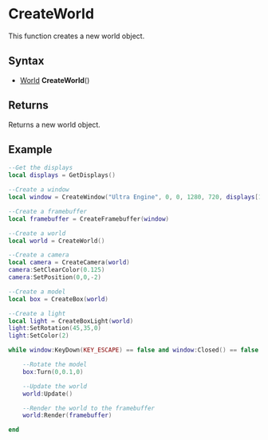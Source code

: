 # CreateWorld

This function creates a new world object.

## Syntax

- [World](World.md) **CreateWorld**()

## Returns

Returns a new world object.

## Example

```lua
--Get the displays
local displays = GetDisplays()

--Create a window
local window = CreateWindow("Ultra Engine", 0, 0, 1280, 720, displays[1], WINDOW_CENTER | WINDOW_TITLEBAR)

--Create a framebuffer
local framebuffer = CreateFramebuffer(window)

--Create a world
local world = CreateWorld()

--Create a camera
local camera = CreateCamera(world)
camera:SetClearColor(0.125)
camera:SetPosition(0,0,-2)

--Create a model
local box = CreateBox(world)

--Create a light
local light = CreateBoxLight(world)
light:SetRotation(45,35,0)
light:SetColor(2)

while window:KeyDown(KEY_ESCAPE) == false and window:Closed() == false do

	--Rotate the model
	box:Turn(0,0.1,0)

	--Update the world
	world:Update()

	--Render the world to the framebuffer
	world:Render(framebuffer)

end
```

